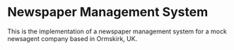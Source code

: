 # Newspaper Management System

This is the implementation of a newspaper management system for a mock newsagent company based in Ormskirk, UK.